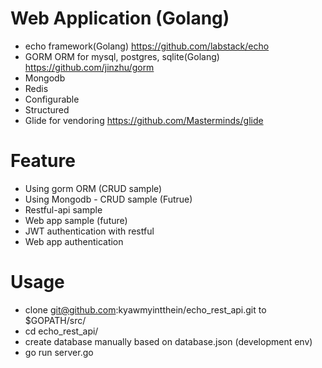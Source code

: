# Web Application (Golang)
 - echo framework(Golang) https://github.com/labstack/echo
 - GORM ORM for mysql, postgres, sqlite(Golang) https://github.com/jinzhu/gorm
 - Mongodb
 - Redis
 - Configurable
 - Structured 
 - Glide for vendoring https://github.com/Masterminds/glide

# Feature
 - Using gorm ORM (CRUD sample)
 - Using Mongodb - CRUD sample (Futrue)
 - Restful-api sample
 - Web app sample (future)
 - JWT authentication with restful 
 - Web app authentication
 
# Usage
 - clone git@github.com:kyawmyintthein/echo_rest_api.git to $GOPATH/src/
 - cd echo_rest_api/
 - create database manually based on database.json (development env)
 - go run server.go


